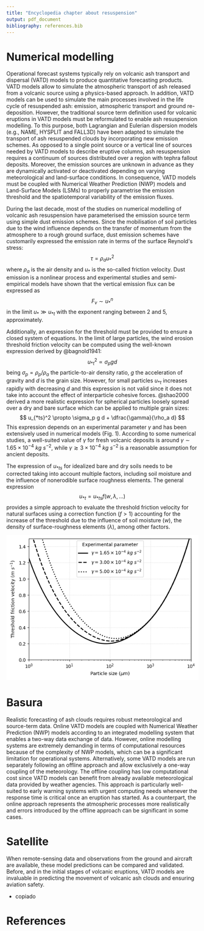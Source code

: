 ```yaml
---
title: "Encyclopedia chapter about resuspension"
output: pdf_document
bibliography: references.bib
---
```


# Numerical modelling

Operational forecast systems typically rely on volcanic ash transport and dispersal (VATD) models to produce quantitative forecasting products. VATD models allow to simulate the atmospheric transport of ash released from a volcanic source using a physics-based approach. In addition, VATD models can be used to simulate the main processes involved in the life cycle of resuspended ash: emission, atmospheric transport and ground re-deposition. However, the traditional source term definition used for volcanic eruptions in VATD models must be reformulated to enable ash resuspension modelling. To this purpose, both Lagrangian and Eulerian dispersion models (e.g., NAME, HYSPLIT and FALL3D) have been adapted to simulate the transport of ash resuspended clouds by incorporating new emission schemes. As opposed to a single point source or a vertical line of sources needed by VATD models to describe eruptive columns, ash resuspension requires a continuum of sources distributed over a region with tephra fallout deposits. Moreover, the emission sources are unknown in advance as they are dynamically activated or deactivated depending on varying meteorological and land-surface conditions. In consequence, VATD models must be coupled with Numerical Weather Prediction (NWP) models and Land-Surface Models (LSMs) to properly parametrise the emission threshold and the spatiotemporal variability of the emission fluxes.

During the last decade, most of the studies on numerical modelling of volcanic ash resuspension have parameterised the emission source term using simple dust emission schemes. Since the mobilisation of soil particles due to the wind influence depends on the transfer of momentum from the atmosphere to a rough ground surface, dust emission schemes have customarily expressed the emission rate in terms of the surface Reynold's stress:
$$ \tau = \rho_a u_*^2 $$
where $\rho_a$ is the air density and $u_*$ is the so-called friction velocity. Dust emission is a nonlinear process and experimental studies and semi-empirical models have shown that the vertical emission flux can be expressed as 
$$ F_v \sim u_*^n $$
in the limit $u_* \gg u_{*t}$ with the exponent ranging between 2 and 5, approximately. 

Additionally, an expression for the threshold must be provided to ensure a closed system of equations. In the limit of large particles, the wind erosion threshold friction velocity can be computed using the well-known expression derived by @bagnold1941: 
$$ u_{*t}^2 \propto \sigma_p g d $$
being $\sigma_p=\rho_p/\rho_a$ the particle-to-air density ratio, $g$ the acceleration of gravity and $d$ is the grain size. However, for small particles $u_{*t}$ increases rapidly with decreasing $d$ and this expression is not valid since it does not take into account the effect of interparticle cohesive forces. @shao2000 derived a more realistic expression for spherical particles loosely spread over a dry and bare surface which can be applied to multiple grain sizes:
$$ u_{*ts}^2 \propto \sigma_p g d + \dfrac{\gamma}{\rho_a d} $$
This expression depends on an experimental parameter $\gamma$ and has been extensively used in numerical models (Fig. 1). According to some numerical studies, a well-suited value of $\gamma$ for fresh volcanic deposits is around $\gamma \sim 1.65 \times 10^{-4}~kg~s^{-2}$, while $\gamma \gtrsim 3 \times 10^{-4}~kg~s^{-2}$ is a reasonable assumption for ancient deposits.

The expression of $u_{*ts}$ for idealized bare and dry soils needs to be corrected taking into account multiple factors, including soil moisture and the influence of nonerodible surface roughness elements. The general expression
$$ u_{*t} = u_{*ts} f(w,\lambda,\dots) $$
provides a simple approach to evaluate the threshold friction velocity for natural surfaces using a correction function ($f>1$) accounting for the increase of the threshold due to the influence of soil moisture ($w$), the density of surface-roughness elements ($\lambda$), among other factors.

![Figure 1: dofksd](scripts/ust_th.png)


# Basura
Realistic forecasting of ash clouds requires robust meteorological and source-term data. Online VATD models are coupled with Numerical Weather Prediction (NWP) models according to an integrated modelling system that enables a two-way data exchange of data. However, online modelling systems are extremely demanding in terms of computational resources because of the complexity of NWP models, which can be a significant limitation for operational systems. Alternatively, some VATD models are run separately following an offline approach and allow exclusively a one-way coupling of the meteorology. The offline coupling has low computational cost since VATD models can benefit from already available meteorological data provided by weather agencies. This approach is particularly well-suited to early warning systems with urgent computing needs whenever the response time is critical once an eruption has started. As a counterpart, the online approach represents the atmospheric processes more realistically and errors introduced by the offline approach can be significant in some cases. 




# Satellite
When remote-sensing data and observations from the ground
and aircraft are available, these model predictions can be
compared and validated. Before, and in the initial stages of
volcanic eruptions, VATD models are invaluable in predicting
the movement of volcanic ash clouds and ensuring aviation
safety.

* copiado 

# References

